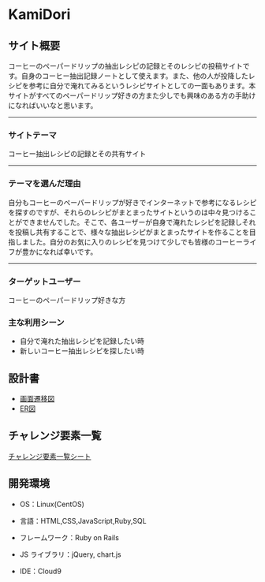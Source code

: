 # KamiDori

## サイト概要

コーヒーのペーパードリップの抽出レシピの記録とそのレシピの投稿サイトです。自身のコーヒー抽出記録ノートとして使えます。また、他の人が投降したレシピを参考に自分で淹れてみるというレシピサイトとしての一面もあります。本サイトがすべてのペーパードリップ好きの方また少しでも興味のある方の手助けになればいいなと思います。

---

### サイトテーマ

コーヒー抽出レシピの記録とその共有サイト

---

### テーマを選んだ理由

自分もコーヒーのペーパードリップが好きでインターネットで参考になるレシピを探すのですが、それらのレシピがまとまったサイトというのは中々見つけることができませんでした。そこで、各ユーザーが自身で淹れたレシピを記録しそれを投稿し共有することで、様々な抽出レシピがまとまったサイトを作ることを目指しました。自分のお気に入りのレシピを見つけて少しでも皆様のコーヒーライフが豊かになれば幸いです。

---

### ターゲットユーザー

コーヒーのペーパードリップ好きな方

### 主な利用シーン

- 自分で淹れた抽出レシピを記録したい時
- 新しいコーヒー抽出レシピを探したい時

## 設計書
- [画面遷移図](https://drive.google.com/file/d/1lPOZv6AnmNu5XinyaN_4h6v3Rsg4DpGX/view?usp=sharing)
- [ER図](https://drive.google.com/file/d/1meMJgvL9fNRCWN4lBRAkJq98Nu5_OSHA/view?usp=sharing)



## チャレンジ要素一覧

[チャレンジ要素一覧シート](https://docs.google.com/spreadsheets/d/1qTi5YQhQ0gzGnLPdJX1fH-NBbxnZVhMZLSUvKhhWsrg/edit?usp=sharing)

## 開発環境

- OS：Linux(CentOS)

- 言語：HTML,CSS,JavaScript,Ruby,SQL

- フレームワーク：Ruby on Rails

- JS ライブラリ：jQuery, chart.js

- IDE：Cloud9
